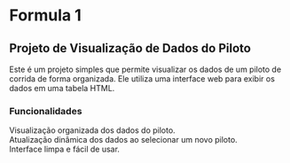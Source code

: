 # Formula 1

## Projeto de Visualização de Dados do Piloto
Este é um projeto simples que permite visualizar os dados de um piloto de corrida de forma organizada. Ele utiliza uma interface web para exibir os dados em uma tabela HTML.

### Funcionalidades
Visualização organizada dos dados do piloto. <br>
Atualização dinâmica dos dados ao selecionar um novo piloto. <br>
Interface limpa e fácil de usar. 